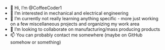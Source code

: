 - 👋 Hi, I’m @CoffeeCoder1
- 👀 I’m interested in mechanical and electrical engineering
- 🌱 I’m currently not really learning anything specific - more just working on a few miscellaneous projects and organizing my work area
- 💞️ I’m looking to collaborate on manufacturing/mass producing products
- 📫 You can probably contact me somewhere (maybe on GitHub somehow or something)

<!---
CoffeeCoder1/CoffeeCoder1 is a ✨ special ✨ repository because its `README.md` (this file) appears on your GitHub profile.
You can click the Preview link to take a look at your changes.
--->
